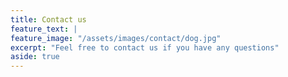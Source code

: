 ```yaml
---
title: Contact us
feature_text: |
feature_image: "/assets/images/contact/dog.jpg"
excerpt: "Feel free to contact us if you have any questions"
aside: true
---
```

